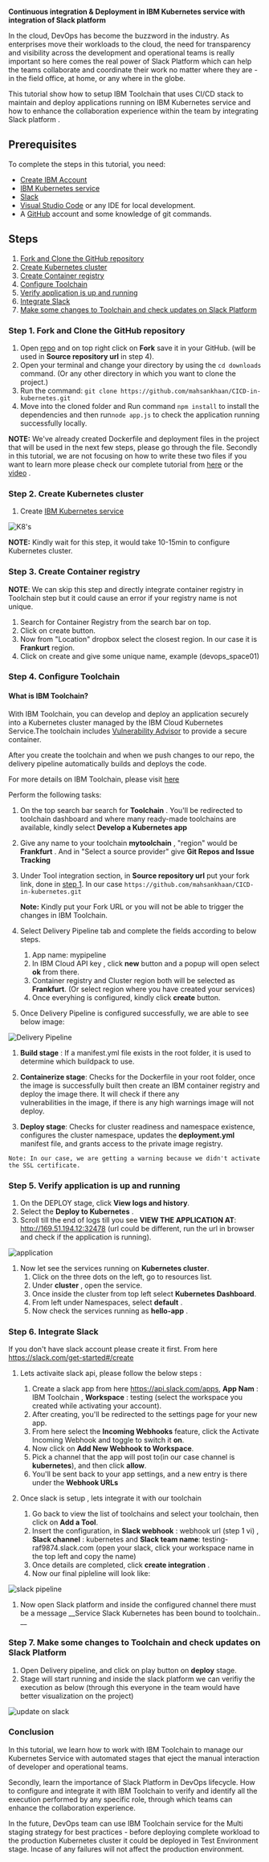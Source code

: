 **Continuous integration & Deployment in IBM Kubernetes service with integration of Slack platform**

In the cloud, DevOps has become the buzzword in the industry. As enterprises move their workloads to the cloud, the need for transparency and visibility across the development and operational teams is really important so here comes the real power of Slack Platform which can help the teams collaborate and coordinate their work no matter where they are - in the field office, at home, or any where in the globe.

This tutorial show how to setup IBM Toolchain that uses CI/CD stack to maintain and deploy  applications running on  IBM Kubernetes service and how to enhance the collaboration experience within the team by integrating Slack platform  . 


## Prerequisites

To complete the steps in this tutorial, you need:
* [Create IBM Account](https://cloud.ibm.com/registration)
* [IBM Kubernetes service](https://cloud.ibm.com/kubernetes/catalog/create)
* [Slack]( https://slack.com/intl/en-ca/help/articles/206845317-Create-a-Slack-workspace)
* [Visual Studio Code](https://code.visualstudio.com/) or any IDE for local development.
* A [GitHub](https://github.com/) account and some knowledge of git commands.


## Steps

1. [Fork and Clone the GitHub repository](#step-1-fork-and-clone-the-github-repository)
1. [Create Kubernetes cluster](#step-2-create-kubernetes-cluster)
1. [Create Container registry](#step-3-create-container-registry)
1. [Configure Toolchain](#step-4-configure-toolchain)
1. [Verify application is up and running](#step-5-verify-application-is-up-and-running)
1. [Integrate Slack](#step-6-integrate-slack)
1. [Make some changes to Toolchain and check updates on Slack Platform](#step-7-make-some-changes-to-toolchain-and-check-updates-on-slack-platform)

### Step 1. Fork and Clone the GitHub repository
1. Open [repo](https://github.com/mahsankhaan/CICD-in-kubernetes-service-with-integration-of-Slack-platform) and on top right click on __Fork__  save it in your GitHub. (will be used in __Source repository url__ in step 4).
1. Open your terminal and change your directory by using the `cd downloads` command. (Or any other directory in which you want to clone the project.)
1. Run the command: `git clone https://github.com/mahsankhaan/CICD-in-kubernetes.git`
1. Move into the cloned folder and Run command `npm install` to install the dependencies and then run`node app.js` to check the application running successfully locally.


__NOTE:__ We've already created Dockerfile and deployment files in the project that will be used in the next few steps, please go through the file. Secondly in this tutorial, we are not focusing on how to write these two files if you want to learn more please check our complete tutorial from [here](https://github.com/marketplace) or the [video](https://www.youtube.com/watch?v=_oKqtRf0aSY) .

### Step 2. Create Kubernetes cluster

1. Create [IBM Kubernetes service](https://cloud.ibm.com/kubernetes/catalog/create)

![K8's](images/k1.png)


__NOTE:__ Kindly wait for this step, it would take 10-15min to configure Kubernetes cluster.


### Step 3. Create Container registry

__NOTE__: We can skip this step and directly integrate container registry in Toolchain step but it could cause an error if your registry name is not unique.


1. Search for Container Registry from the search bar on top.
1. Click on create button.
1. Now from "Location" dropbox select the closest region. In our case it is __Frankurt__  region. 
1. Click on create and give some unique name, example (devops_space01)


### Step 4. Configure Toolchain

#### What is IBM Toolchain?
With IBM Toolchain, you can develop and deploy an application securely into a Kubernetes cluster managed by the IBM Cloud Kubernetes Service.The toolchain includes [Vulnerability Advisor](https://cloud.ibm.com/docs/va) to provide a secure container.

After you create the toolchain and when we push changes to our repo, the delivery pipeline automatically builds and deploys the code.

For more details on IBM Toolchain, please visit [here](https://www.ibm.com/cloud/architecture/toolchains)

Perform the following tasks:
1. On the top search bar search for __Toolchain__ . You'll be redirected to toolchain dashboard and where many ready-made toolchains are available, kindly select __Develop a Kubernetes app__
1.  Give any name to your toolchain __mytoolchain__ , "region" would be __Frankfurt__  . And in "Select a source provider" give __Git Repos and Issue Tracking__
1. Under Tool integration section, in __Source repository url__ put your fork link, done in [step 1](#step-1-fork-and-clone-the-github-repository). In our case  `https://github.com/mahsankhaan/CICD-in-kubernetes.git ` 

   __Note:__ Kindly put your Fork URL or you will not be able to trigger the changes in IBM Toolchain.

1. Select Delivery Pipeline tab and complete the fields according to below steps.

   1. App name:  mypipeline
   1. In IBM Cloud API key , click  __new__ button and a popup will open select __ok__ from there.
   1. Container registry and Cluster region both will be selected as __Frankfurt__. (Or select region where you have created your services)
   1. Once everyhing is configured, kindly click __create__ button.
1. Once Delivery Pipeline is configured successfully, we are able to see below image:

![Delivery Pipeline](images/m3.png)


   1. __Build stage__ : If a manifest.yml file exists in the root folder, it is used to determine which buildpack to use.  

   1. __Containerize stage__: Checks for the Dockerfile in your root folder, once the image is successfully built then create                               an IBM container registry and deploy the image there.  It will check if there any        
                               vulnerabilities in the image, if there is any high warnings image will not deploy. 

   1. __Deploy stage__: Checks for cluster readiness and namespace existence, configures the cluster namespace, updates the                           __deployment.yml__ manifest file, and grants access to the private image registry.
   
    Note: In our case, we are getting a warning because we didn't activate the SSL certificate.
    
    
### Step 5. Verify application is up and running

1. On the DEPLOY stage, click __View logs and history__. 
1. Select the __Deploy to Kubernetes__ .
1. Scroll till the end of logs till you see __VIEW THE APPLICATION AT__: http://169.51.194.12:32478 (url could be different, run the url in browser and check if the application is running).

![application](images/m5.png)

1. Now let see the services running on __Kubernetes cluster__.
    1. Click on the three dots on the left, go to resources list.
    1. Under __cluster__ , open the service.
    1. Once inside the cluster from top left select __Kubernetes Dashboard__.
    1. From left under Namespaces, select __default__ .
    1. Now check the services running as __hello-app__ .

### Step 6. Integrate Slack
If you don't have slack account please create it first. From here https://slack.com/get-started#/create

1. Lets activaite slack api, please follow the below steps :
   1. Create a slack app from here https://api.slack.com/apps, __App Nam__ : IBM Toolchain , __Workspace__ : testing  (select   the workspace you created while activating your account).
   1. After creating, you'll be redirected to the settings page for your new app.
   1. From here select the __Incoming Webhooks__ feature, click the Activate Incoming Webhook and toggle to switch it __on__.
   1. Now click on __Add New Webhook to Workspace__.
   1. Pick a channel that the app will post to(in our case channel is __kubernetes__), and then click __allow__.
   1. You'll be sent back to your app settings, and a new entry is there under the __Webhook URLs__
 
 
1. Once slack is setup , lets integrate it with our toolchain
   1. Go back to view the list of toolchains and select your toolchain, then click on __Add a Tool__.
   1. Insert the configuration, in __Slack webhook__ : webhook url (step 1 vi) , __Slack channel__ : kubernetes and __Slack team name__: testing-raf9874.slack.com (open your slack, click your workspace name in the top left and copy the name)
   1. Once details are completed, click __create integration__ .
   1. Now our final pipleline will look like: 
   
![slack pipeline](images/s4.png)

1. Now open  Slack platform and inside the configured channel there must be a message __Service Slack Kubernetes has been bound to toolchain.. __

### Step 7. Make some changes to Toolchain and check updates on Slack Platform
1. Open Delivery pipeline, and click on play button on __deploy__ stage.
1. Stage will start running and inside the slack platform we can verifiy the execution as below (through this everyone in the team would have better visualization on the project) 

![update on slack](images/s5.png)

### Conclusion 
In this tutorial, we learn how to work with IBM Toolchain to manage our Kubernetes Service with automated stages that eject the manual interaction of developer and operational teams. 

Secondly, learn the importance of Slack Platform in DevOps lifecycle. How to configure and integrate it with IBM Toolchain to verify and identify all the execution performed by any specific role, through which teams can enhance the collaboration experience.

In the future, DevOps team can use IBM Toolchain service for the Multi staging strategy for best practices - before deploying complete workload to the production Kubernetes cluster it could be deployed in Test Environment stage. Incase of any failures will not affect the production environment.
